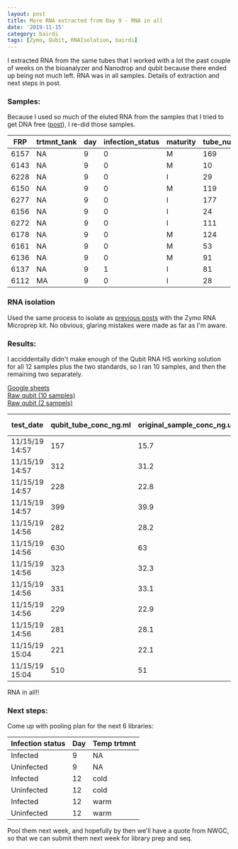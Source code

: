 ```yaml
---
layout: post
title: More RNA extracted from Day 9 - RNA in all
date: '2019-11-15'
category: bairdi
tags: [Zymo, Qubit, RNAIsolation, bairdi]
---
```

I extracted RNA from the same tubes that I worked with a lot the past couple of weeks on the bioanalyzer and Nanodrop and qubit because there ended up being not much left. RNA was in all samples. Details of extraction and next steps in post. 

### Samples: 

Because I used so much of the eluted RNA from the samples that I tried to get DNA free ([post](https://grace-ac.github.io/bairdi-nanodrop-bioanalyzer-kallisto/)), I re-did those samples. 

| FRP  | trtmnt_tank | day | infection_status | maturity | tube_number |
|------|-------------|-----|------------------|----------|-------------|
| 6157 | NA          | 9   | 0                | M        | 169         |
| 6143 | NA          | 9   | 0                | M        | 10          |
| 6228 | NA          | 9   | 0                | I        | 29          |
| 6150 | NA          | 9   | 0                | M        | 119         |
| 6277 | NA          | 9   | 0                | I        | 177         |
| 6156 | NA          | 9   | 0                | I        | 24          |
| 6272 | NA          | 9   | 0                | I        | 111         |
| 6178 | NA          | 9   | 0                | M        | 124         |
| 6161 | NA          | 9   | 0                | M        | 53          |
| 6136 | NA          | 9   | 0                | M        | 91          |
| 6137 | NA          | 9   | 1                | I        | 81          |
| 6112 | MA          | 9   | 0                | I        | 28          | 

### RNA isolation
Used the same process to isolate as [previous posts](https://grace-ac.github.io/rna-extractions-day12-qubitresults/) with the Zymo RNA Microprep kit. No obvious, glaring mistakes were made as far as I'm aware. 

### Results: 

I acciddentally didn't make enough of the Qubit RNA HS working solution for all 12 samples plus the two standards, so I ran 10 samples, and then the remaining two separately. 

[Google sheets](https://grace-ac.github.io/rna-extractions-day12-qubitresults/)       
[Raw qubit (10 samples)](https://github.com/RobertsLab/project-crab/blob/master/data/Qubit_data/QubitData_2019-11-15_14-57-49.csv)       
[Raw qubit (2 sampels)](https://github.com/RobertsLab/project-crab/blob/master/data/Qubit_data/QubitData_2019-11-15_15-04-58.csv)

| test_date      | qubit_tube_conc_ng.ml | original_sample_conc_ng.ul | sample_vol_ul | dilution_factor | tube_number | extraction_method | ul_sample-used | elution_vol_ul | total-yield_ng |
|----------------|-----------------------|----------------------------|---------------|-----------------|-------------|-------------------|----------------|----------------|----------------|
| 11/15/19 14:57 | 157                   | 15.7                       | 2             | 100             | 91          | Zymo_microprep    | 35             | 15             | 204.1          |
| 11/15/19 14:57 | 312                   | 31.2                       | 2             | 100             | 53          | Zymo_microprep    | 35             | 15             | 405.6          |
| 11/15/19 14:57 | 228                   | 22.8                       | 2             | 100             | 124         | Zymo_microprep    | 35             | 15             | 296.4          |
| 11/15/19 14:57 | 399                   | 39.9                       | 2             | 100             | 111         | Zymo_microprep    | 35             | 15             | 518.7          |
| 11/15/19 14:56 | 282                   | 28.2                       | 2             | 100             | 24          | Zymo_microprep    | 35             | 15             | 366.6          |
| 11/15/19 14:56 | 630                   | 63                         | 2             | 100             | 177         | Zymo_microprep    | 35             | 15             | 819            |
| 11/15/19 14:56 | 323                   | 32.3                       | 2             | 100             | 119         | Zymo_microprep    | 35             | 15             | 419.9          |
| 11/15/19 14:56 | 331                   | 33.1                       | 2             | 100             | 29          | Zymo_microprep    | 35             | 15             | 430.3          |
| 11/15/19 14:56 | 229                   | 22.9                       | 2             | 100             | 10          | Zymo_microprep    | 35             | 15             | 297.7          |
| 11/15/19 14:56 | 281                   | 28.1                       | 2             | 100             | 169         | Zymo_microprep    | 35             | 15             | 365.3          |
| 11/15/19 15:04 | 221                   | 22.1                       | 2             | 100             | 28          | Zymo_microprep    | 35             | 15             | 287.3          |
| 11/15/19 15:04 | 510                   | 51                         | 2             | 100             | 81          | Zymo_microprep    | 35             | 15             | 663            |

RNA in all!!

### Next steps: 
Come up with pooling plan for the next 6 libraries:     

| Infection status | Day | Temp trtmnt |
|------------------|-----|-------------|
| Infected         | 9   | NA          |
| Uninfected       | 9   | NA          |
| Infected         | 12  | cold        |
| Uninfected       | 12  | cold        |
| Infected         | 12  | warm        |
| Uninfected       | 12  | warm        |

Pool them next week, and hopefully by then we'll have a quote from NWGC, so that we can submit them next week for library prep and seq. 

